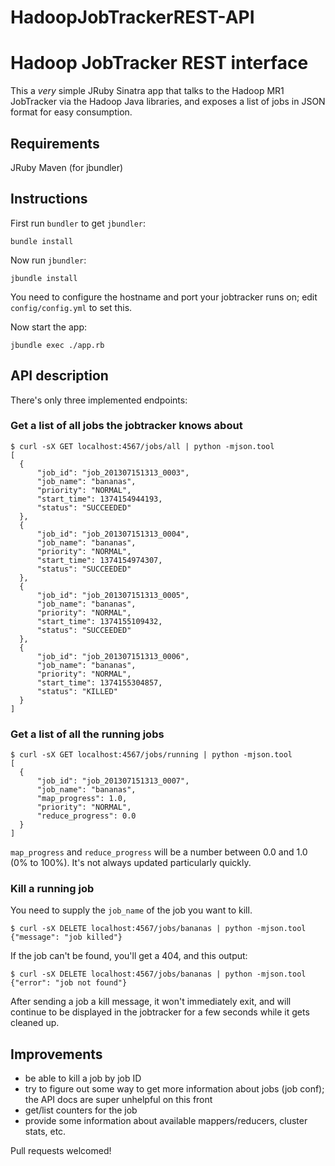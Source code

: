 # HadoopJobTrackerREST-API

# Hadoop JobTracker REST interface

This a *very* simple JRuby Sinatra app that talks to the Hadoop MR1 JobTracker
via the Hadoop Java libraries, and exposes a list of jobs in JSON format for
easy consumption.

## Requirements

JRuby
Maven (for jbundler)

## Instructions

First run `bundler` to get `jbundler`:

    bundle install

Now run `jbundler`:

    jbundle install

You need to configure the hostname and port your jobtracker runs on;
edit `config/config.yml` to set this.

Now start the app:

    jbundle exec ./app.rb

## API description

There's only three implemented endpoints:

### Get a list of all jobs the jobtracker knows about

    $ curl -sX GET localhost:4567/jobs/all | python -mjson.tool
    [
      {
          "job_id": "job_201307151313_0003",
          "job_name": "bananas",
          "priority": "NORMAL",
          "start_time": 1374154944193,
          "status": "SUCCEEDED"
      },
      {
          "job_id": "job_201307151313_0004",
          "job_name": "bananas",
          "priority": "NORMAL",
          "start_time": 1374154974307,
          "status": "SUCCEEDED"
      },
      {
          "job_id": "job_201307151313_0005",
          "job_name": "bananas",
          "priority": "NORMAL",
          "start_time": 1374155109432,
          "status": "SUCCEEDED"
      },
      {
          "job_id": "job_201307151313_0006",
          "job_name": "bananas",
          "priority": "NORMAL",
          "start_time": 1374155304857,
          "status": "KILLED"
      }
    ]

### Get a list of all the running jobs

    $ curl -sX GET localhost:4567/jobs/running | python -mjson.tool
    [
      {
          "job_id": "job_201307151313_0007",
          "job_name": "bananas",
          "map_progress": 1.0,
          "priority": "NORMAL",
          "reduce_progress": 0.0
      }
    ] 

`map_progress` and `reduce_progress` will be a number between 0.0 and 1.0
(0% to 100%). It's not always updated particularly quickly.

### Kill a running job

You need to supply the `job_name` of the job you want to kill.

    $ curl -sX DELETE localhost:4567/jobs/bananas | python -mjson.tool
    {"message": "job killed"}
    
If the job can't be found, you'll get a 404, and this output:

    $ curl -sX DELETE localhost:4567/jobs/bananas | python -mjson.tool
    {"error": "job not found"}

After sending a job a kill message, it won't immediately exit, and will continue
to be displayed in the jobtracker for a few seconds while it gets cleaned up.

## Improvements

* be able to kill a job by job ID
* try to figure out some way to get more information about jobs (job conf); the
  API docs are super unhelpful on this front
* get/list counters for the job
* provide some information about available mappers/reducers, cluster stats, etc.

Pull requests welcomed!
